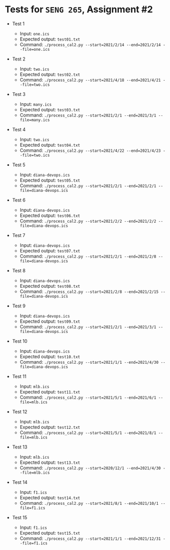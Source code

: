 # Tests for `SENG 265`, Assignment #2

* Test 1
    * Input: `one.ics`
    * Expected output: `test01.txt`
    * Command: `./process_cal2.py --start=2021/2/14 --end=2021/2/14 --file=one.ics`

* Test 2
    * Input: `two.ics`
    * Expected output: `test02.txt`
    * Command: `./process_cal2.py --start=2021/4/18 --end=2021/4/21 --file=two.ics`

* Test 3
    * Input: `many.ics`
    * Expected output: `test03.txt`
    * Command: `./process_cal2.py --start=2021/2/1 --end=2021/3/1 --file=many.ics`

* Test 4
    * Input: `two.ics`
    * Expected output: `test04.txt`
    * Command: `./process_cal2.py --start=2021/4/22 --end=2021/4/23 --file=two.ics`

* Test 5
    * Input: `diana-devops.ics`
    * Expected output: `test05.txt`
    * Command: `./process_cal2.py --start=2021/2/1 --end=2021/2/1 --file=diana-devops.ics`

* Test 6
    * Input: `diana-devops.ics`
    * Expected output: `test06.txt`
    * Command: `./process_cal2.py --start=2021/2/2 --end=2021/2/2 --file=diana-devops.ics`

* Test 7
    * Input: `diana-devops.ics`
    * Expected output: `test07.txt`
    * Command: `./process_cal2.py --start=2021/2/1 --end=2021/2/8 --file=diana-devops.ics`

* Test 8
    * Input: `diana-devops.ics`
    * Expected output: `test08.txt`
    * Command: `./process_cal2.py --start=2021/2/8 --end=2021/2/15 --file=diana-devops.ics`

* Test 9
    * Input: `diana-devops.ics`
    * Expected output: `test09.txt`
    * Command: `./process_cal2.py --start=2021/2/1 --end=2021/3/1 --file=diana-devops.ics`

* Test 10
    * Input: `diana-devops.ics`
    * Expected output: `test10.txt`
    * Command: `./process_cal2.py --start=2021/1/1 --end=2021/4/30 --file=diana-devops.ics`

* Test 11
    * Input: `mlb.ics`
    * Expected output: `test11.txt`
    * Command: `./process_cal2.py --start=2021/5/1 --end=2021/6/1 --file=mlb.ics`

* Test 12
    * Input: `mlb.ics`
    * Expected output: `test12.txt`
    * Command: `./process_cal2.py --start=2021/5/1 --end=2021/8/1 --file=mlb.ics`

* Test 13
    * Input: `mlb.ics`
    * Expected output: `test13.txt`
    * Command: `./process_cal2.py --start=2020/12/1 --end=2021/4/30 --file=mlb.ics`

* Test 14
    * Input: `f1.ics`
    * Expected output: `test14.txt`
    * Command: `./process_cal2.py --start=2021/8/1 --end=2021/10/1 --file=f1.ics`

* Test 15
    * Input: `f1.ics`
    * Expected output: `test15.txt`
    * Command: `./process_cal2.py --start=2021/1/1 --end=2021/12/31 --file=f1.ics`
